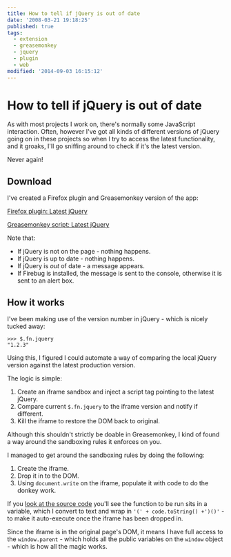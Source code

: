 ```yaml
---
title: How to tell if jQuery is out of date
date: '2008-03-21 19:18:25'
published: true
tags:
  - extension
  - greasemonkey
  - jquery
  - plugin
  - web
modified: '2014-09-03 16:15:12'
---
```

# How to tell if jQuery is out of date

As with most projects I work on, there's normally some JavaScript interaction.  Often, however I've got all kinds of different versions of jQuery going on in these projects so when I try to access the latest functionality, and it groaks, I'll go sniffing around to check if it's the latest version.

Never again!


<!--more-->

## Download

I've created a Firefox plugin and Greasemonkey version of the app:

<script type="text/javascript">
function installXPI(href) {
    if (typeof(InstallTrigger) != 'undefined') {
        var xpi = {'isjquerylatest': href};
        InstallTrigger.install(xpi);
    } else {
        alert("You must be using Firefox to install Firebug.");
    }
}
</script>

<a onclick="installXPI('/downloads/islatestjquery.xpi'); return false;" href="/downloads/islatestjquery.xpi">Firefox plugin: Latest jQuery</a>

[Greasemonkey script: Latest jQuery](/downloads/islatestjquery.user.js)

Note that:

* If jQuery is not on the page - nothing happens.  
* If jQuery is up to date - nothing happens.
* If jQuery is *out* of date - a message appears.
* If Firebug is installed, the message is sent to the console, otherwise it is sent to an alert box.

## How it works

I've been making use of the version number in jQuery - which is nicely tucked away:

<pre><code>&gt;&gt;&gt; $.fn.jquery
"1.2.3"</code></pre>

Using this, I figured I could automate a way of comparing the local jQuery version against the latest production version.

The logic is simple:

1. Create an iframe sandbox and inject a script tag pointing to the latest jQuery.
2. Compare current <code>$.fn.jquery</code> to the iframe version and notify if different.
3. Kill the iframe to restore the DOM back to original.

Although this shouldn't strictly be doable in Greasemonkey, I kind of found a way around the sandboxing rules it enforces on you.

I managed to get around the sandboxing rules by doing the following:

1. Create the iframe.
2. Drop it in to the DOM.
3. Using <code>document.write</code> on the iframe, populate it with code to do the donkey work.

If you [look at the source code](/downloads/islatestjquery.user.js) you'll see the function to be run sits in a variable, which I convert to text and wrap in <code>'(' + code.toString() +')()'</code> - to make it auto-execute once the iframe has been dropped in.

Since the iframe is in the original page's DOM, it means I have full access to the <code>window.parent</code> - which holds all the public variables on the <code>window</code> object - which is how all the magic works.
